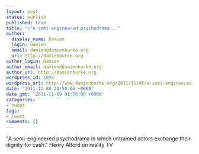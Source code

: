```yaml
---
layout: post
status: publish
published: true
title: "\"A semi-engineered psychodrama..."
author:
  display_name: Damien
  login: Damien
  email: damien@damienburke.org
  url: http://damienburke.org
author_login: Damien
author_email: damien@damienburke.org
author_url: http://damienburke.org
wordpress_id: 1835
wordpress_url: http://www.damienburke.org/2011/11/08/a-semi-engineered-psychodrama/
date: '2011-11-08 20:50:00 +0000'
date_gmt: '2011-11-09 01:50:00 +0000'
categories:
- tweet
tags:
- tweet
comments: []
---
```

<p>"A semi-engineered psychodrama in which untrained actors exchange their dignity for cash." Henry Alford on reality TV</p>
